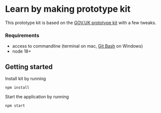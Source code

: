 # Learn by making prototype kit

This prototype kit is based on the [GOV.UK prototype kit](https://github.com/alphagov/govuk-prototype-kit) with a few tweaks.

### Requirements

* access to commandline (terminal on mac, [Git Bash](https://git-scm.com/download/win) on Windows)
* node 18+

## Getting started

Install kit by running

```
npm install
```

Start the application by running

```
npm start
```
